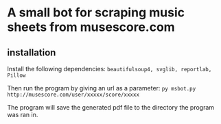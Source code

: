 # A small bot for scraping music sheets from musescore.com

## installation
Install the following dependencies:
`beautifulsoup4, svglib, reportlab, Pillow`

Then run the program by giving an url as a parameter:
`py msbot.py http://musescore.com/user/xxxxx/score/xxxxx`

The program will save the generated pdf file to the directory the program was ran in.
